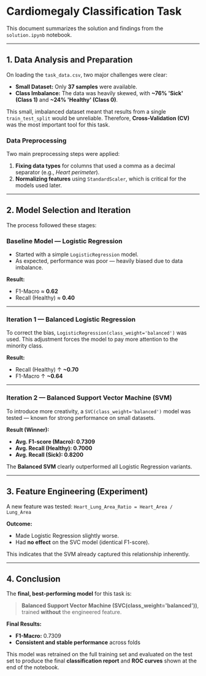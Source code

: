 # Cardiomegaly Classification Task

This document summarizes the solution and findings from the `solution.ipynb` notebook.

---

## 1. Data Analysis and Preparation

On loading the `task_data.csv`, two major challenges were clear:

* **Small Dataset:** Only **37 samples** were available.
* **Class Imbalance:** The data was heavily skewed, with **~76% 'Sick' (Class 1)** and **~24% 'Healthy' (Class 0)**.

This small, imbalanced dataset meant that results from a single `train_test_split` would be unreliable.
Therefore, **Cross-Validation (CV)** was the most important tool for this task.

### Data Preprocessing

Two main preprocessing steps were applied:

1. **Fixing data types** for columns that used a comma as a decimal separator (e.g., *Heart perimeter*).
2. **Normalizing features** using `StandardScaler`, which is critical for the models used later.

---

## 2. Model Selection and Iteration

The process followed these stages:

### Baseline Model — Logistic Regression

* Started with a simple `LogisticRegression` model.
* As expected, performance was poor — heavily biased due to data imbalance.

**Result:**

* F1-Macro ≈ **0.62**
* Recall (Healthy) ≈ **0.40**

---

### Iteration 1 — Balanced Logistic Regression

To correct the bias, `LogisticRegression(class_weight='balanced')` was used.
This adjustment forces the model to pay more attention to the minority class.

**Result:**

* Recall (Healthy) ↑ **~0.70**
* F1-Macro ↑ **~0.64**

---

### Iteration 2 — Balanced Support Vector Machine (SVM)

To introduce more creativity, a `SVC(class_weight='balanced')` model was tested —
known for strong performance on small datasets.

**Result (Winner):**

* **Avg. F1-score (Macro): 0.7309**
* **Avg. Recall (Healthy): 0.7000**
* **Avg. Recall (Sick): 0.8200**

The **Balanced SVM** clearly outperformed all Logistic Regression variants.

---

## 3. Feature Engineering (Experiment)

A new feature was tested:
`Heart_Lung_Area_Ratio = Heart_Area / Lung_Area`

**Outcome:**

* Made Logistic Regression slightly worse.
* Had **no effect** on the SVC model (identical F1-score).

This indicates that the SVM already captured this relationship inherently.

---

## 4. Conclusion

The **final, best-performing model** for this task is:

> **Balanced Support Vector Machine (SVC(class_weight='balanced'))**,
> trained **without** the engineered feature.

**Final Results:**

* **F1-Macro:** 0.7309
* **Consistent and stable performance** across folds

This model was retrained on the full training set and evaluated on the test set to produce the final **classification report** and **ROC curves** shown at the end of the notebook.
